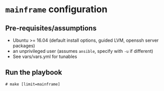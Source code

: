 # `mainframe` configuration

## Pre-requisites/assumptions

- Ubuntu >= 16.04 (default install options, guided LVM, openssh server packages)
- an unprivileged user (assumes `ansible`, specify with `-u` if different)
- See vars/vars.yml for tunables

## Run the playbook

```
# make [limit=mainframe]
```
